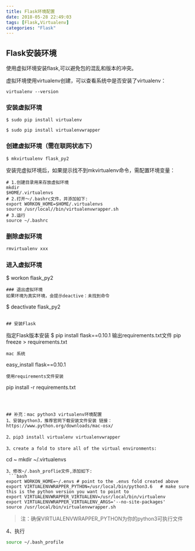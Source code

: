 ```yaml
---
title: Flask环境配置
date: 2018-05-28 22:49:03
tags: [Flask,Virtualenv]
categories: "Flask"
---
```


## Flask安装环境
使用虚拟环境安装flask,可以避免包的混乱和版本的冲突。

虚拟环境使用virtualenv创建，可以查看系统中是否安装了virtualenv：

```
virtualenv --version
```

### 安装虚拟环境
```
$ sudo pip install virtualenv

$ sudo pip install virtualenvwrapper
```
### 创建虚拟环境（需在联网状态下）
```
$ mkvirtualenv flask_py2
```
安装完虚拟环境后，如果提示找不到mkvirtualenv命令，需配置环境变量：
```
# 1.创建目录用来存放虚拟环境
mkdir
$HOME/.virtualenvs
# 2.打开～/.bashrc文件，并添加如下:
export WORKON_HOME=$HOME/.virtualenvs
source /usr/local//bin/virtualenvwrapper.sh
# 3.运行
source ~/.bashrc
```

### 删除虚拟环境

```bash
rmvirtualenv xxx
```

### 进入虚拟环境
$ workon flask_py2
```
### 退出虚拟环境
如果环境为真实环境，会提示deactive：未找到命令
```
$ deactivate flask_py2
```

## 安装Flask
```
指定Flask版本安装
$ pip install flask==0.10.1
输出requirements.txt文件
pip freeze > requirements.txt

```
mac 系统
```
easy_install flask==0.10.1
```
使用requirements文件安装
```
pip install -r requirements.txt
```



## 补充：mac python3 virtualenv环境配置
1、安装python3，推荐官网下载安装文件安装 链接：https://www.python.org/downloads/mac-osx/

2、pip3 install virtualenv virtualenvwrapper

3、create a fold to store all of the virtual environments:
```
cd ~
mkdir ~/.virtualenvs
```
3、修改~/.bash_proflie文件,添加如下:
 ```bash
export WORKON_HOME=~/.envs # point to the .envs fold created above
export VIRTUALENVWRAPPER_PYTHON=/usr/local/bin/python3.6   # make sure this is the python version you want to point to
export VIRTUALENVWRAPPER_VIRTUALENV=/usr/local/bin/virtualenv
export VIRTUALENVWRAPPER_VIRTUALENV_ARGS='--no-site-packages'
source /usr/local/bin/virtualenvwrapper.sh
```
>注：确保VIRTUALENVWRAPPER_PYTHON为你的python3可执行文件

4、执行
```bash
source ~/.bash_profile
```
